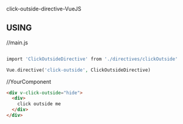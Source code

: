 click-outside-directive-VueJS

USING
------------

//main.js
```php

import 'ClickOutsideDirective' from './directives/clickOutside'

Vue.directive('click-outside', ClickOutsideDirective)
```

//YourComponent
```html
<div v-click-outside="hide">
  <div>
    click outside me
  </div>
</div>
```
